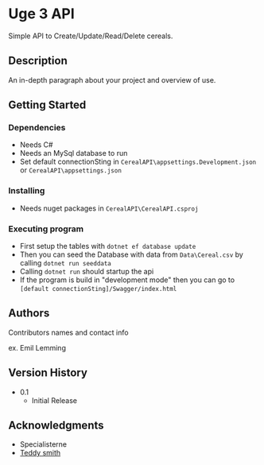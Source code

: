 # Uge 3 API

Simple API to Create/Update/Read/Delete cereals.

## Description

An in-depth paragraph about your project and overview of use.

## Getting Started

### Dependencies

* Needs C#
* Needs an MySql database to run
* Set default connectionSting in ```CerealAPI\appsettings.Development.json``` or ```CerealAPI\appsettings.json```

### Installing

* Needs nuget packages in ```CerealAPI\CerealAPI.csproj```

### Executing program

* First setup the tables with ```dotnet ef database update```
* Then you can seed the Database with data from ```Data\Cereal.csv```  by calling ```dotnet run seeddata```
* Calling ```dotnet run``` should startup the api
* If the program is build in "development mode" then you can go to ```[default connectionSting]/Swagger/index.html```

## Authors

Contributors names and contact info

ex. Emil Lemming

## Version History

* 0.1
    * Initial Release

## Acknowledgments

* Specialisterne
* [Teddy smith](https://www.youtube.com/watch?v=_8nLSsK5NDo&list=PL82C6-O4XrHdiS10BLh23x71ve9mQCln0)